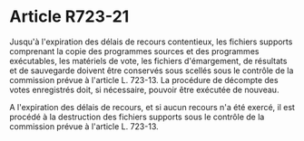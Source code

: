 # Article R723-21

Jusqu'à l'expiration des délais de recours contentieux, les fichiers supports comprenant la copie des programmes sources et des programmes exécutables, les matériels de vote, les fichiers d'émargement, de résultats et de sauvegarde doivent être conservés sous scellés sous le contrôle de la commission prévue à l'article L. 723-13. La procédure de décompte des votes enregistrés doit, si nécessaire, pouvoir être exécutée de nouveau.

A l'expiration des délais de recours, et si aucun recours n'a été exercé, il est procédé à la destruction des fichiers supports sous le contrôle de la commission prévue à l'article L. 723-13.
